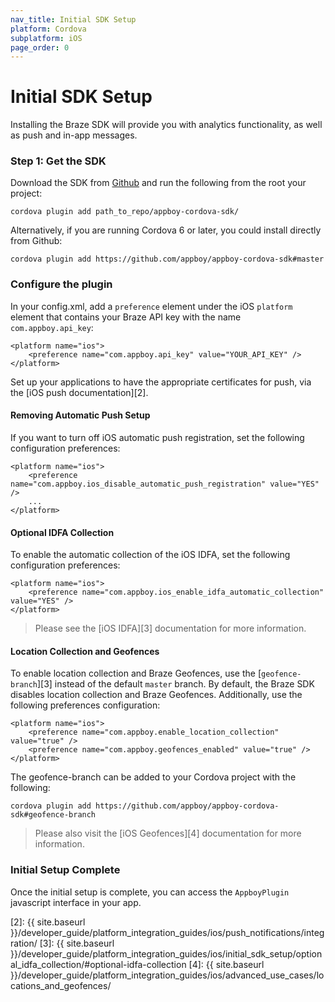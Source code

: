 ```yaml
---
nav_title: Initial SDK Setup
platform: Cordova
subplatform: iOS
page_order: 0
---
```

# Initial SDK Setup

Installing the Braze SDK will provide you with analytics functionality, as well as push and in-app messages.

### Step 1: Get the SDK

Download the SDK from [Github][1] and run the following from the root your project:

```
cordova plugin add path_to_repo/appboy-cordova-sdk/
```

Alternatively, if you are running Cordova 6 or later, you could install directly from Github:

```
cordova plugin add https://github.com/appboy/appboy-cordova-sdk#master
```

### Configure the plugin

In your config.xml, add a `preference` element under the iOS `platform` element that contains your Braze API key with the name `com.appboy.api_key`:

```
<platform name="ios">
    <preference name="com.appboy.api_key" value="YOUR_API_KEY" />
</platform>
```

Set up your applications to have the appropriate certificates for push, via the [iOS push documentation][2].

#### Removing Automatic Push Setup

If you want to turn off iOS automatic push registration, set the following configuration preferences:

```
<platform name="ios">
    <preference name="com.appboy.ios_disable_automatic_push_registration" value="YES" />
    ...
</platform>
```

#### Optional IDFA Collection

To enable the automatic collection of the iOS IDFA, set the following configuration preferences:

```
<platform name="ios">
    <preference name="com.appboy.ios_enable_idfa_automatic_collection" value="YES" />
</platform>
```

> Please see the [iOS IDFA][3] documentation for more information.

#### Location Collection and Geofences

To enable location collection and Braze Geofences, use the [`geofence-branch`][3] instead of the default `master` branch. By default, the Braze SDK disables location collection and Braze Geofences. Additionally, use the following preferences configuration:

```
<platform name="ios">
    <preference name="com.appboy.enable_location_collection" value="true" />
    <preference name="com.appboy.geofences_enabled" value="true" />
</platform>
```

The geofence-branch can be added to your Cordova project with the following:

```
cordova plugin add https://github.com/appboy/appboy-cordova-sdk#geofence-branch
```

> Please also visit the [iOS Geofences][4] documentation for more information.

### Initial Setup Complete

Once the initial setup is complete, you can access the `AppboyPlugin` javascript interface in your app.

[1]: https://github.com/Appboy/appboy-cordova-sdk
[2]: {{ site.baseurl }}/developer_guide/platform_integration_guides/ios/push_notifications/integration/
[3]: {{ site.baseurl }}/developer_guide/platform_integration_guides/ios/initial_sdk_setup/optional_idfa_collection/#optional-idfa-collection
[4]: {{ site.baseurl }}/developer_guide/platform_integration_guides/ios/advanced_use_cases/locations_and_geofences/